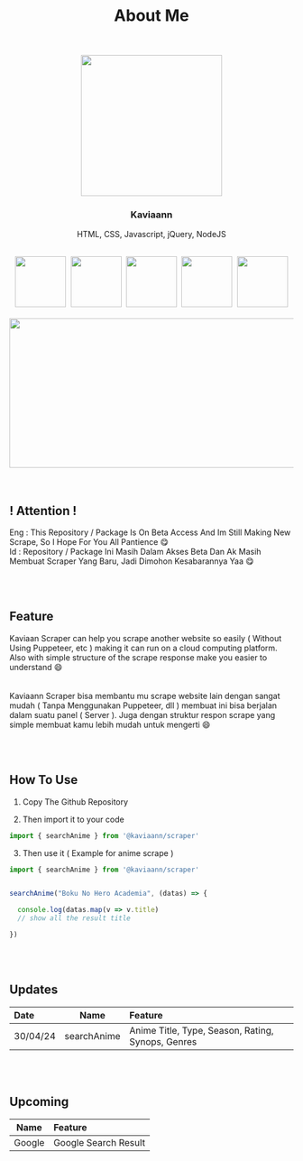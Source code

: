 <h1 align="center">About Me</h1>


<br>
<br>


<div align="center">
  <kbd>
    <img src="https://avatars.githubusercontent.com/u/138269134?v=4" href="https://github.com/kaviaann" style="width : 250px; height : 250px">
  </kbd>
  <h3>Kaviaann</h3>
  <p>HTML, CSS, Javascript, jQuery, NodeJS</p>
  <br>
  <div>
    <kbd>
      <img src="https://skillicons.dev/icons?i=html" style="width:90px; height:90px">
    </kbd>
     <kbd>
      <img src="https://skillicons.dev/icons?i=css" style="width:90px; height:90px">
    </kbd>
     <kbd>
      <img src="https://skillicons.dev/icons?i=javascript" style="width:90px; height:90px">
    </kbd>
     <kbd>
      <img src="https://skillicons.dev/icons?i=jquery" style="width:90px; height:90px">
    </kbd>
     <kbd>
      <img src="https://skillicons.dev/icons?i=nodejs" style="width:90px; height:90px">
    </kbd>
  </div>
  <br>
  <kbd>
    <img src="https://github-readme-activity-graph.vercel.app/graph?username=kaviaann&theme=tokyo-night" style="width:745px; height:265px">
  </kbd>
</div>


<br>
<br>


## ! Attention !
Eng : This Repository / Package Is On Beta Access And Im Still Making New Scrape, So I Hope For You All Pantience 😋  
Id : Repository / Package Ini Masih Dalam Akses Beta Dan Ak Masih Membuat Scraper Yang Baru, Jadi Dimohon Kesabarannya Yaa 😋


<br>
<br>


## Feature
Kaviaan Scraper can help you scrape another website so easily ( Without Using Puppeteer, etc ) making it can run on a cloud computing platform.
Also with simple structure of the scrape response make you easier to understand 😄  
<br>
<br>
Kaviaann Scraper bisa membantu mu scrape website lain dengan sangat mudah ( Tanpa Menggunakan Puppeteer, dll ) membuat ini bisa berjalan dalam suatu panel ( Server ). Juga dengan struktur respon scrape yang simple membuat kamu lebih mudah untuk mengerti 😄


<br>
<br>


## How To Use

1. Copy The Github Repository

2. Then import it to your code
```js
import { searchAnime } from '@kaviaann/scraper'
```

3. Then use it ( Example for anime scrape )
```js
import { searchAnime } from '@kaviaann/scraper'


searchAnime("Boku No Hero Academia", (datas) => {

  console.log(datas.map(v => v.title)
  // show all the result title

})
```


<br>
<br>


## Updates

| Date | Name | Feature |
| :---- | :----: | :------ |
| 30/04/24 | searchAnime | Anime Title, Type, Season, Rating, Synops, Genres |


<br>
<br>


## Upcoming

| Name | Feature |
| :---: | :----- |
| Google | Google Search Result |
